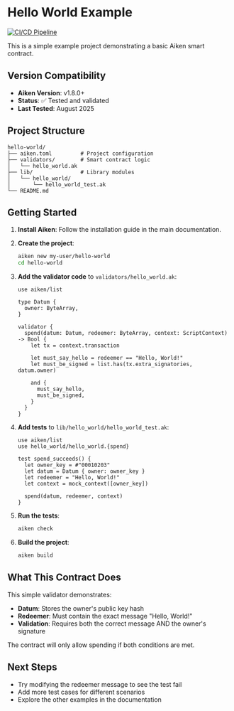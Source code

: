 # Hello World Example

[![CI/CD Pipeline](https://github.com/Jimmyh-world/Aiken-ref-guide/workflows/CI/CD%20Pipeline/badge.svg)](https://github.com/Jimmyh-world/Aiken-ref-guide/actions)

This is a simple example project demonstrating a basic Aiken smart contract.

## Version Compatibility

- **Aiken Version**: v1.8.0+
- **Status**: ✅ Tested and validated
- **Last Tested**: August 2025

## Project Structure

```
hello-world/
├── aiken.toml         # Project configuration
├── validators/        # Smart contract logic
│   └── hello_world.ak
├── lib/               # Library modules
│   └── hello_world/
│       └── hello_world_test.ak
└── README.md
```

## Getting Started

1. **Install Aiken**: Follow the installation guide in the main documentation.

2. **Create the project**:

   ```bash
   aiken new my-user/hello-world
   cd hello-world
   ```

3. **Add the validator code** to `validators/hello_world.ak`:

   ```aiken
   use aiken/list

   type Datum {
     owner: ByteArray,
   }

   validator {
     spend(datum: Datum, redeemer: ByteArray, context: ScriptContext) -> Bool {
       let tx = context.transaction

       let must_say_hello = redeemer == "Hello, World!"
       let must_be_signed = list.has(tx.extra_signatories, datum.owner)

       and {
         must_say_hello,
         must_be_signed,
       }
     }
   }
   ```

4. **Add tests** to `lib/hello_world/hello_world_test.ak`:

   ```aiken
   use aiken/list
   use hello_world/hello_world.{spend}

   test spend_succeeds() {
     let owner_key = #"00010203"
     let datum = Datum { owner: owner_key }
     let redeemer = "Hello, World!"
     let context = mock_context([owner_key])

     spend(datum, redeemer, context)
   }
   ```

5. **Run the tests**:

   ```bash
   aiken check
   ```

6. **Build the project**:
   ```bash
   aiken build
   ```

## What This Contract Does

This simple validator demonstrates:

- **Datum**: Stores the owner's public key hash
- **Redeemer**: Must contain the exact message "Hello, World!"
- **Validation**: Requires both the correct message AND the owner's signature

The contract will only allow spending if both conditions are met.

## Next Steps

- Try modifying the redeemer message to see the test fail
- Add more test cases for different scenarios
- Explore the other examples in the documentation
